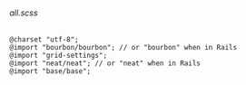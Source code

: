 ###### all.scss
    @charset "utf-8";
    @import "bourbon/bourbon"; // or "bourbon" when in Rails
    @import "grid-settings";
    @import "neat/neat"; // or "neat" when in Rails
    @import "base/base";
